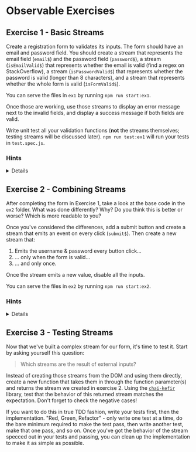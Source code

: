 # Observable Exercises

## Exercise 1 - Basic Streams

Create a registration form to validates its inputs. The form should have an email and password field. You should create a stream that represents the email field (`email$`) and the password field (`password$`), a stream (`isEmailValid$`) that represents whether the email is valid (find a regex on StackOverflow), a stream (`isPasswordValid$`) that represents whether the password is valid (longer than 8 characters), and a stream that represents whether the whole form is valid (`isFormValid$`).

You can serve the files in `ex1` by running `npm run start:ex1`.

Once those are working, use those streams to display an error message next to the invalid fields, and display a success message if both fields are valid.

Write unit test all your validation functions (**not** the streams themselves; testing streams will be discussed later). `npm run test:ex1` will run your tests in `test.spec.js`.

### Hints

<details>
<ol>
<li>Use <code>combine</code> to derive values from existing streams.</li>
<li>Use <code>#merge(Kefir.constant(initial))</code> to give your stream an initial value. (Sidenote: This because of the difference between Streams & Properties in Kefir. This will be covered later.)</li>
<li>Use <code>#log</code> to test your streams are working correctly.</li>
</ol>
</details>

## Exercise 2 - Combining Streams

After completing the form in Exercise 1, take a look at the base code in the `ex2` folder. What was done differently? Why? Do you think this is better or worse? Which is more readable to you?

Once you've considered the differences, add a submit button and create a stream that emits an event on every click (`submit$`). Then create a new stream that:

1. Emits the username & password every button click...
2. ... only when the form is valid...
3. ... and only once.

Once the stream emits a new value, disable all the inputs.

You can serve the files in `ex2` by running `npm run start:ex2`.

### Hints

<details>
<ol>
<li>Use <code>#sampledBy</code> to take a value from one stream when another emits a value.</li>
<li>Use <code>#filteredBy</code> to remove values from one stream based on the latest value from another stream.</li>
<li>Use <code>#take</code> to limit the number of values emitted from a stream.</li>
</ol>
</details>

## Exercise 3 - Testing Streams

Now that we've built a complex stream for our form, it's time to test it. Start by asking yourself this question:

> Which streams are the result of external inputs?

Instead of creating those streams from the DOM and using them directly, create a new function that takes them in through the function parameter(s) and returns the stream we created in exercise 2. Using the [`chai-kefir`](https://github.com/kefirjs/chai-kefir) library, test that the behavior of this returned stream matches the expectation. Don't forget to check the negative cases!

If you want to do this in true TDD fashion, write your tests first, then the implementation. "Red, Green, Refactor" - only write one test at a time, do the bare minimum required to make the test pass, then write another test, make that one pass, and so on. Once you've got the behavior of the stream specced out in your tests and passing, you can clean up the implementation to make it as simple as possible.
